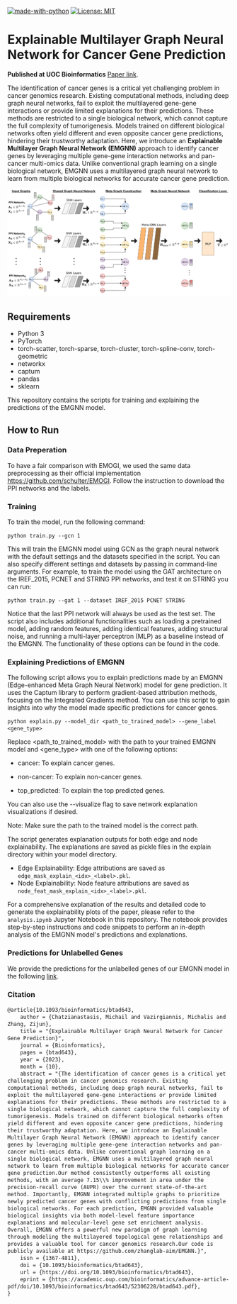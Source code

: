 [![made-with-python](https://img.shields.io/badge/Made%20with-Python-red.svg)](#python)
[![License: MIT](https://img.shields.io/badge/License-MIT-yellow.svg)](https://opensource.org/licenses/MIT) 

# Explainable Multilayer Graph Neural Network for Cancer Gene Prediction 
<strong>Published at UOC Bioinformatics</strong> [Paper link](https://academic.oup.com/bioinformatics/advance-article/doi/10.1093/bioinformatics/btad643/7325352).

The identification of cancer genes is a critical yet challenging problem in cancer genomics research. Existing
computational methods, including deep graph neural networks, fail to exploit the multilayered gene-gene interactions or
provide limited explanations for their predictions. These methods are restricted to a single biological network, which cannot
capture the full complexity of tumorigenesis. Models trained on different biological networks often yield different and even
opposite cancer gene predictions, hindering their trustworthy adaptation. Here, we introduce an <strong>Explainable Multilayer
Graph Neural Network (EMGNN)</strong> approach to identify cancer genes by leveraging multiple gene-gene interaction networks
and pan-cancer multi-omics data. Unlike conventional graph learning on a single biological network, EMGNN uses a
multilayered graph neural network to learn from multiple biological networks for accurate cancer gene prediction.


![EMGNN Architecture](Fig1-1.png)

## Requirements
- Python 3
- PyTorch
- torch-scatter, torch-sparse, torch-cluster, torch-spline-conv, torch-geometric
- networkx
- captum
- pandas
- sklearn

This repository contains the scripts for training and explaining the predictions of the EMGNN model.

## How to Run


### Data Preperation 

To have a fair comparison with EMOGI, we used the same data preprocessing as their official implementation https://github.com/schulter/EMOGI. Follow the instruction to download the PPI networks and the labels.

### Training

To train the model, run the following command:

    python train.py --gcn 1 

This will train the EMGNN model using GCN as the graph neural network with the default settings and the datasets specified in the script. You can also specify different settings and datasets by passing in command-line arguments. For example, to train the model using the GAT architecture on the IREF_2015, PCNET and STRING PPI networks, and test it on STRING you can run:

    python train.py --gat 1 --dataset IREF_2015 PCNET STRING

Notice that the last PPI network will always be used as the test set.
The script also includes additional functionalities such as loading a pretrained model, adding random features, adding identical features, adding structural noise, and running a multi-layer perceptron (MLP) as a baseline instead of the EMGNN. The functionality of these options can be found in the code.

### Explaining Predictions of EMGNN

The following script allows you to explain predictions made by an EMGNN (Edge-enhanced Meta Graph Neural Network) model for gene prediction. It uses the Captum library to perform gradient-based attribution methods, focusing on the Integrated Gradients method. You can use this script to gain insights into why the model made specific predictions for cancer genes.

    python explain.py --model_dir <path_to_trained_model> --gene_label <gene_type>

Replace <path_to_trained_model> with the path to your trained EMGNN model and <gene_type> with one of the following options:

- cancer: To explain cancer genes.

- non-cancer: To explain non-cancer genes.

- top_predicted: To explain the top predicted genes.

You can also use the --visualize flag to save network explanation visualizations if desired.

Note: Make sure the path to the trained model is the correct path.

The script generates explanation outputs for both edge and node explainability. The explanations are saved as pickle files in the explain directory within your model directory.

- Edge Explainability: Edge attributions are saved as ``` edge_mask_explain_<idx>_<label>.pkl ```.
- Node Explainability: Node feature attributions are saved as ``` node_feat_mask_explain_<idx>_<label>.pkl ```.

For a comprehensive explanation of the results and detailed code to generate the explainability plots of the paper, please refer to the `analysis.ipynb` Jupyter Notebook in this repository. 
The notebook provides step-by-step instructions and code snippets to perform an in-depth analysis of the EMGNN model's predictions and explanations.

### Predictions for Unlabelled Genes

We provide the predictions for the unlabelled genes of our EMGNN model in the following [link](https://michailchatzianastasis.github.io/csv_to_html/).

### Citation
    @article{10.1093/bioinformatics/btad643,
        author = {Chatzianastasis, Michail and Vazirgiannis, Michalis and Zhang, Zijun},
        title = "{Explainable Multilayer Graph Neural Network for Cancer Gene Prediction}",
        journal = {Bioinformatics},
        pages = {btad643},
        year = {2023},
        month = {10},
        abstract = "{The identification of cancer genes is a critical yet challenging problem in cancer genomics research. Existing computational methods, including deep graph neural networks, fail to exploit the multilayered gene-gene interactions or provide limited explanations for their predictions. These methods are restricted to a single biological network, which cannot capture the full complexity of tumorigenesis. Models trained on different biological networks often yield different and even opposite cancer gene predictions, hindering their trustworthy adaptation. Here, we introduce an Explainable Multilayer Graph Neural Network (EMGNN) approach to identify cancer genes by leveraging multiple gene-gene interaction networks and pan-cancer multi-omics data. Unlike conventional graph learning on a single biological network, EMGNN uses a multilayered graph neural network to learn from multiple biological networks for accurate cancer gene prediction.Our method consistently outperforms all existing methods, with an average 7.15\\% improvement in area under the precision-recall curve (AUPR) over the current state-of-the-art method. Importantly, EMGNN integrated multiple graphs to prioritize newly predicted cancer genes with conflicting predictions from single biological networks. For each prediction, EMGNN provided valuable biological insights via both model-level feature importance explanations and molecular-level gene set enrichment analysis. Overall, EMGNN offers a powerful new paradigm of graph learning through modeling the multilayered topological gene relationships and provides a valuable tool for cancer genomics research.Our code is publicly available at https://github.com/zhanglab-aim/EMGNN.}",
        issn = {1367-4811},
        doi = {10.1093/bioinformatics/btad643},
        url = {https://doi.org/10.1093/bioinformatics/btad643},
        eprint = {https://academic.oup.com/bioinformatics/advance-article-pdf/doi/10.1093/bioinformatics/btad643/52306228/btad643.pdf},
    }





